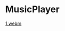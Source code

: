 # MusicPlayer
[1.webm](https://github.com/NikitaBagulov/MusicPlayer/assets/117837048/16adcf70-9c68-4f8c-8a92-3a43c5e21b30)
